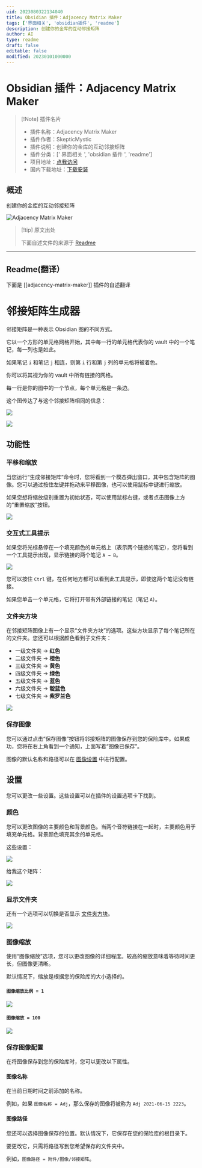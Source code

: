 ```yaml
---
uid: 2023080322134040
title: Obsidian 插件：Adjacency Matrix Maker
tags: ['界面相关', 'obsidian插件', 'readme']
description: 创建你的金库的互动邻接矩阵
author: AI
type: readme
draft: false
editable: false
modified: 20230101000000
---
```


# Obsidian 插件：Adjacency Matrix Maker

> [!Note] 插件名片
> - 插件名称：Adjacency Matrix Maker
> - 插件作者：SkepticMystic
> - 插件说明：创建你的金库的互动邻接矩阵
> - 插件分类：[' 界面相关 ', 'obsidian 插件 ', 'readme']
> - 项目地址：[点我访问](https://github.com/SkepticMystic/adjacency-matrix-maker)
> - 国内下载地址：[下载安装](https://pkmer.cn/products/plugin/pluginMarket/?adjacency-matrix-maker)

## 概述

创建你的金库的互动邻接矩阵

![Adjacency Matrix Maker](https://cdn.pkmer.cn/covers/adjacency-matrix-maker.png!pkmer)

> [!tip] 原文出处
>
>下面自述文件的来源于 [Readme](https://ghproxy.net/https://raw.githubusercontent.com/SkepticMystic/adjacency-matrix-maker/master/README.md)
>

---

## Readme(翻译）

下面是 [[adjacency-matrix-maker]] 插件的自述翻译

# 邻接矩阵生成器

邻接矩阵是一种表示 Obsidian 图的不同方式。

它以一个方形的单元格网格开始，其中每一行的单元格代表你的 vault 中的一个笔记，每一列也是如此。

如果笔记 `i` 和笔记 `j` 相连，则第 `i` 行和第 `j` 列的单元格将被着色。

你可以将其视为你的 vault 中所有链接的网格。

每一行是你的图中的一个节点，每个单元格是一条边。

这个图传达了与这个邻接矩阵相同的信息：

![](https://i.imgur.com/VZuvAhq.png)

![](https://i.imgur.com/glL4mGc.png)

## 功能性

### 平移和缩放

当您运行“生成邻接矩阵”命令时，您将看到一个模态弹出窗口，其中包含矩阵的图像。您可以通过按住左键并拖动来平移图像，也可以使用鼠标中键进行缩放。

如果您想将缩放级别重置为初始状态，可以使用鼠标右键，或者点击图像上方的“重置缩放”按钮。

![](https://i.imgur.com/iJohDDi.png)

### 交互式工具提示

如果您将光标悬停在一个填充颜色的单元格上（表示两个链接的笔记），您将看到一个工具提示出现，显示链接的两个笔记 `A → B`。

![](https://i.imgur.com/wu6ivE7.png)

您可以按住 `Ctrl` 键，在任何地方都可以看到此工具提示，即使这两个笔记没有链接。

如果您单击一个单元格，它将打开带有外部链接的笔记（笔记 `A`）。

### 文件夹方块

在邻接矩阵图像上有一个显示“文件夹方块”的选项。这些方块显示了每个笔记所在的文件夹。您还可以根据颜色看到子文件夹：

- 一级文件夹 → **红色**
- 二级文件夹 → **橙色**
- 三级文件夹 → **黄色**
- 四级文件夹 → **绿色**
- 五级文件夹 → **蓝色**
- 六级文件夹 → **靛蓝色**
- 七级文件夹 → **紫罗兰色**

![](https://i.imgur.com/R7xGlb4.png)

### 保存图像

您可以通过点击“保存图像”按钮将邻接矩阵的图像保存到您的保险库中。如果成功，您将在右上角看到一个通知，上面写着“图像已保存”。

图像的默认名称和路径可以在 [图像设置](README.md#save-image-configuration) 中进行配置。

## 设置

您可以更改一些设置。这些设置可以在插件的设置选项卡下找到。

### 颜色

您可以更改图像的主要颜色和背景颜色。当两个音符链接在一起时，主要颜色用于填充单元格。背景颜色填充其余的单元格。

这些设置：

![](https://i.imgur.com/gF0G9Zs.png)

给我这个矩阵：

![](https://i.imgur.com/4u6xgO6.png)

### 显示文件夹

还有一个选项可以切换是否显示 [文件夹方块](README.md#folder-squares)。

![](https://i.imgur.com/pEWm964.png)

### 图像缩放

使用“图像缩放”选项，您可以更改图像的详细程度。较高的缩放意味着等待时间更长，但图像更清晰。

默认情况下，缩放是根据您的保险库的大小选择的。

#### `图像缩放比例 = 1`

![](https://i.imgur.com/0fu419R.png)

#### `图像缩放 = 100`

![](https://i.imgur.com/1gRD7hV.png)

### 保存图像配置

在将图像保存到您的保险库时，您可以更改以下属性。

#### 图像名称

在当前日期时间之前添加的名称。

例如，如果 `图像名称 = Adj`，那么保存的图像将被称为 `Adj 2021-06-15 2223`。

#### 图像路径

您还可以选择图像保存的位置。默认情况下，它保存在您的保险库的根目录下。

要更改它，只需将路径写到您希望保存的文件夹中。

例如，`图像路径 = 附件/图像/邻接矩阵`。
